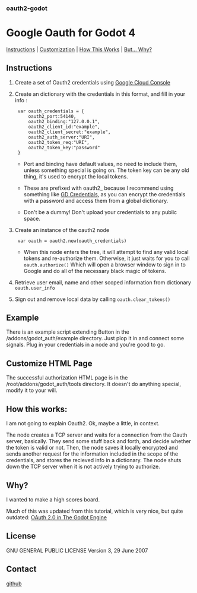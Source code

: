 ### oauth2-godot
# Google Oauth for Godot 4


[Instructions](#instructions) | [Customization](#customize-html-page) | [How This Works](#how-this-works) | [But... Why?](#why)


## Instructions
1. Create a set of Oauth2 credentials using [Google Cloud Console](https://developers.google.com/identity/protocols/oauth2)
2. Create an dictionary with the credentials in this format, and fill in your info :

		var oauth_credentials = {
			oauth2_port:54140,
			oauth2_binding:"127.0.0.1",
			oauth2_client_id:"example",
			oauth2_client_secret:"example",
			oauth2_auth_server:"URI",
			oauth2_token_req:"URI",
			oauth2_token_key:"password"
		}


	* Port and binding have default values, no need to include them, unless something special is going on. The token key can be any old thing, it's used to encrypt the local tokens.

	* These are prefixed with oauth2_ because I recommend using something like [GD Credentials](https://godotengine.org/asset-library/asset/3302), as you can encrypt the credentials with a password and access them from a global dictionary.

	* Don't be a dummy! Don't upload your credentials to any public space.

3. Create an instance of the oauth2 node

		var oauth = oauth2.new(oauth_credentials)

	* When this node enters the tree, it will attempt to find any valid local tokens and re-authorize them. Otherwise, it just waits for you to call `oauth.authorize()`
	Which will open a browser window to sign in to Google and do all of the necessary black magic of tokens.

4. Retrieve user email, name and other scoped information from dictionary
	`oauth.user_info`

5. Sign out and remove local data by calling
	`oauth.clear_tokens()`


## Example

There is an example script extending Button in the /addons/godot_auth/example directory.
Just plop it in and connect some signals. Plug in your credentials in a node and you're good to go.

## Customize HTML Page

The successful authorization HTML page is in the /root/addons/godot_auth/tools directory. It doesn't do anything special, modify it to your will.

## How this works:
I am not going to explain Oauth2. Ok, maybe a little, in context.

The node creates a TCP server and waits for a connection from the Oauth server, basically. They send some stuff back and forth, and decide whether the token is valid or not. Then, the node saves it locally encrypted and sends another request for the information included in the scope of the credentials, and stores the recieved info in a dictionary. The node shuts down the TCP server when it is not actively trying to authorize.

## Why?

I wanted to make a high scores board.

Much of this was updated from this tutorial, which is very nice, but quite outdated: [OAuth 2.0 in The Godot Engine](
https://youtu.be/07xfNmyJ9Nw?si=WzO_eqYrKJTT10a9)

## License
GNU GENERAL PUBLIC LICENSE
Version 3, 29 June 2007

## Contact

[github](github.com/stanjosh)